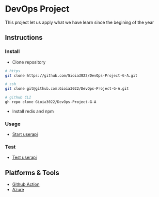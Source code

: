 # DevOps Project

This project let us apply what we have learn since the begining of the year 

## Instructions
### Install
- Clone repository
```sh
# https
git clone https://github.com/Gioia3022/DevOps-Project-G-A.git
```
```sh
# ssh
git clone git@github.com:Gioia3022/DevOps-Project-G-A.git
```
```sh
# github CLI
gh repo clone Gioia3022/DevOps-Project-G-A
```
- Install redis and npm


### Usage
- [Start userapi](./userapi/README.md#usage)
### Test
- [Test userapi](./userapi/README.md#testing)
## Platforms & Tools
- [Github Action](https://github.com/Gioia3022/DevOps-Project-G-A/actions)
- [Azure](https://portal.azure.com/#home)
